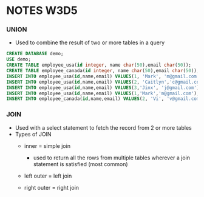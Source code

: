# NOTES W3D5

### UNION

- Used to combine the result of two or more tables in a query
```sql
CREATE DATABASE demo;
USE demo;
CREATE TABLE employee_usa(id integer, name char(50),email char(50));
CREATE TABLE employee_canada(id integer, name char(50),email char(50));
INSERT INTO employee_usa(id,name,email) VALUES(1, 'Mark', 'm@gmail.com');
INSERT INTO employee_usa(id,name,email) VALUES(2, 'Caitlyn','c@gmail.com');
INSERT INTO employee_usa(id,name,email) VALUES(3,'Jinx', 'j@gmail.com');
INSERT INTO employee_usa(id,name,email) VALUES(1,'Mark','m@gmail.com');
INSERT INTO employee_canada(id,name,email) VALUES(2, 'Vi', 'v@gmail.com');
```



### JOIN

- Used with a select statement to fetch the record from 2 or more tables
- Types of JOIN
    - inner = simple join
        - used to return all the rows from multiple tables wherever a join statement is satisfied (most common)
    - left outer = left join
    
    - right outer = right join


